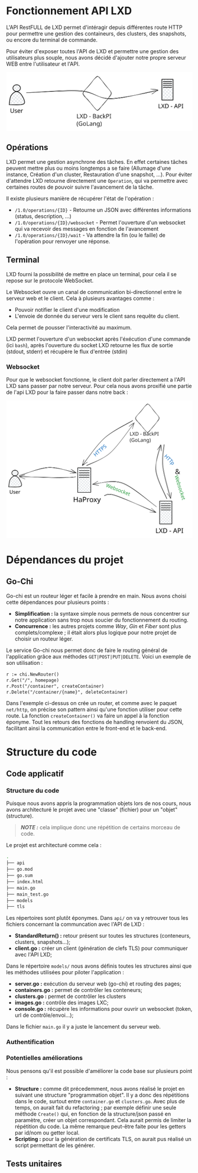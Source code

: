 # Fonctionnement API LXD

L'API RestFULL de LXD permet d'intéragir depuis différentes route HTTP pour permettre une gestion des containeurs, des clusters, des snapshots, ou encore du terminal de commande.

Pour éviter d'exposer toutes l'API de LXD et permettre une gestion des utilisateurs plus souple, nous avons décidé d'ajouter notre propre serveur WEB entre l'utilisateur et l'API.

![Structure basique](./documents/basic_structure.svg)


## Opérations

LXD permet une gestion asynchrone des tâches. En effet certaines tâches peuvent mettre plus ou moins longtemps a se faire (Allumage d'une instance, Création d'un cluster, Restauration d'une snapshot, ...).
Pour éviter d'attendre LXD retourne directement une ``Operation``, qui va permettre avec certaines routes de pouvoir suivre l'avancement de la tâche.

Il existe plusieurs manière de récupérer l'état de l'opération :

- ``/1.0/operations/{ID}`` - Retourne un JSON avec différentes informations (status, description, ...)
- ``/1.0/operations/{ID}/websocket`` - Permet l'ouverture d'un websocket qui va recevoir des messages en fonction de l'avancement
- ``/1.0/operations/{ID}/wait`` - Va attendre la fin (ou le faille) de l'opération pour renvoyer une réponse.



## Terminal

LXD fourni la possibilité de mettre en place un terminal, pour cela il se repose sur le protocole WebSocket.

Le Websocket ouvre un canal de communication bi-directionnel entre le serveur web et le client. Cela à plusieurs avantages comme :

- Pouvoir notifier le client d'une modification
- L'envoie de donnée du serveur vers le client sans requête du client.

Cela permet de pousser l'interactivité au maximum.

LXD permet l'ouverture d'un websocket après l'éxécution d'une commande (ici ``bash``),
après l'ouverture du socket LXD retourne les flux de sortie (stdout, stderr) et récupère le flux d'entrée (stdin)

### Websocket

Pour que le websocket fonctionne, le client doit parler directement a l'API LXD sans passer par notre serveur.
Pour cela nous avons proxifié une partie de l'api LXD pour la faire passer dans notre back :

![Structure avance](./documents/advances_structure.svg)


# Dépendances du projet
## Go-Chi
Go-chi est un routeur léger et facile à prendre en main. Nous avons choisi cette dépendances pour plusieurs points :
- **Simplification :** la syntaxe simple nous permets de nous concentrer sur notre application sans trop nous soucier du fonctionnement du routing.
- **Concurrence :** les autres projets comme *Way*, *Gin* et *Fiber* sont plus complets/complexe ; il était alors plus logique pour notre projet de choisir un routeur léger.

Le service Go-chi nous permet donc de faire le routing général de l'application grâce aux méthodes `GET|POST|PUT|DELETE`.
Voici un exemple de son utilisation :
```golang
r := chi.NewRouter()
r.Get("/", homepage)
r.Post("/container", createContainer)
r.Delete("/container/{name}", deleteContainer)
```

Dans l'exemple ci-dessus on crée un router, et comme avec le paquet `net/http`, on précise son pattern ainsi qu'une fonction utiliser pour cette route.
La fonction `createContainer()` va faire un appel à la fonction éponyme.
Tout les retours des fonctions de handling renvoient du JSON, facilitant ainsi la communication entre le front-end et le back-end. 


# Structure du code
## Code applicatif
### Structure du code
Puisque nous avons appris la programmation objets lors de nos cours, nous avons architecturé le projet avec une "classe" (fichier)  pour un "objet" (structure).

> **_NOTE :_** cela implique donc une répétition de certains morceau de code.

Le projet est architecturé comme cela :
```bash
.
├── api
├── go.mod
├── go.sum
├── index.html
├── main.go
├── main_test.go
├── models
├── tls
```
Les répertoires sont plutôt éponymes.
Dans `api/` on va y retrouver tous les fichiers concernant la communcation avec l'API de LXD :
- **StandardReturn() :** retour présent sur toutes les structures (conteneurs, clusters, snapshots...);
- **client.go :** créer un client (génération de clefs TLS) pour communiquer avec l'API LXD;

Dans le répertoire `models/` nous avons définis toutes les structures ainsi que les méthodes utilisées pour piloter l'application :
- **server.go :** exécution du serveur web (go-chi) et routing des pages;
- **containers.go :** permet de contrôler les conteneurs;
- **clusters.go :** permet de contrôler les clusters
- **images.go :** contrôle des images LXC;
- **console.go :** récupère les informations pour ouvrir un websocket (token, url de contrôle/envoi...); 

Dans le fichier `main.go` il y a juste le lancement du serveur web.

### Authentification


### Potentielles améliorations
Nous pensons qu'il est possible d'améliorer la code base sur plusieurs point :
- **Structure :** comme dit précedemment, nous avons réalisé le projet en suivant une structure "programmation objet". Il y a donc des répétitions dans le code, surtout entre `container.go` et `clusters.go`. Avec plus de temps, on aurait fait du refactoring ; par exemple définir une seule méthode `Create()` qui, en fonction de la structure/json passé en paramètre, créer un objet correspondant. Cela aurait permis de limiter la répétition du code. La même remarque peut-être faite pour les getters par id/nom ou getter local.
- **Scripting :** pour la génération de certificats TLS, on aurait pus réalisé un script permettant de les générer.

## Tests unitaires

